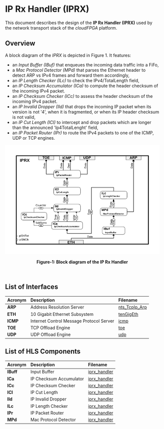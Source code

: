 # IP Rx Handler (IPRX)

This document describes the design of the **IP Rx Handler (IPRX)** used by the network transport stack of 
the *cloudFPGA* platform.

## Overview
A block diagram of the *IPRX* is depicted in Figure 1. It features:
  - an *Input Buffer (IBuf)* that enqueues the incoming data traffic into a FiFo,
  - a *Mac Protocol Detector (MPd)* that parses the Ethernet header to detect ARP vs IPv4 frames and forward 
  them accordingly,
  - an *IP Length Checker (ILc)* to check the IPv4/TotalLength field,
  - an *IP Checksum Accumulator (ICa)* to compute  the header checksum of the incoming IPv4 packet.
  - an *IP Checksum Checker (ICc)* to assess the header checksum of the incoming IPv4 packet.
  - an *IP Invalid Dropper (IId)* that drops the incoming IP packet when its version is not '4', 
  when it is fragmented, or when its IP header checksum is not valid,
  - an *IP Cut Length (ICl)* to intercept and drop packets which are longer than the announced 'Ip4TotalLenght' 
  field,
  - an *IP Packet Router (IPr)* to route the IPv4 packets to one of the ICMP, UDP or TCP engines.
 
![Block diagram of the IPRX](https://github.com/cloudFPGA/cFDK/blob/master/DOC/NTS/./images/Fig-IPRX-Structure.bmp?raw=true#center)
<p align="center"><b>Figure-1: Block diagram of the IP Rx Handler</b></p>
<br>

## List of Interfaces

| Acronym                                           | Description                                           | Filename
|:--------------------------------------------------|:------------------------------------------------------|:--------------
| **ARP**                                           | Address Resolution Server                             | [nts_TcpIp_Arp](../../SRA/LIB/SHELL/LIB/hdl/nts/nts_TcpIp_Arp.vhd)
| **ETH**                                           | 10 Gigabit Ethernet Subsystem                         | [tenGigEth](../../SRA/LIB/SHELL/LIB/hdl/eth/tenGigEth.v)
| **ICMP**                                          | Internet Control Message Protocol Server                                                      | [icmp](../../SRA/LIB/SHELL/LIB/hls/icmp_server/src/icmp_server.hpp)
| **TOE**                                           | TCP Offload Engine                                    | [toe](../../SRA/LIB/SHELL/LIB/hls/toe/src/toe.hpp)
| **UDP**                                           | UDP Offload Engine                                    | [udp](../../SRA/LIB/SHELL/LIB/hls/udp/src/udp.hpp)

## List of HLS Components

| Acronym       | Description                | Filename
|:--------------|:---------------------------|:--------------
| **IBuff**     | Input Buffer               | [iprx_handler](../../SRA/LIB/SHELL/LIB/hls/iprx_handler/src/iprx_handler.cpp)
| **ICa**       | IP Checksum Accumulator    | [iprx_handler](../../SRA/LIB/SHELL/LIB/hls/iprx_handler/src/iprx_handler.cpp)       
| **ICc**       | IP Checksum Checker        | [iprx_handler](../../SRA/LIB/SHELL/LIB/hls/iprx_handler/src/iprx_handler.cpp)
| **ICl**       | IP Cut Length              | [iprx_handler](../../SRA/LIB/SHELL/LIB/hls/iprx_handler/src/iprx_handler.cpp)
| **IId**       | IP Invalid Dropper         | [iprx_handler](../../SRA/LIB/SHELL/LIB/hls/iprx_handler/src/iprx_handler.cpp)
| **ILc**       | IP Length Checker          | [iprx_handler](../../SRA/LIB/SHELL/LIB/hls/iprx_handler/src/iprx_handler.cpp)
| **IPr**       | IP Packet Router           | [iprx_handler](../../SRA/LIB/SHELL/LIB/hls/iprx_handler/src/iprx_handler.cpp)
| **MPd**       | Mac Protocol Detector      | [iprx_handler](../../SRA/LIB/SHELL/LIB/hls/iprx_handler/src/iprx_handler.cpp)
